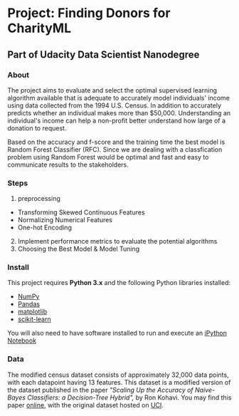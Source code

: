 # Project: Finding Donors for CharityML
## Part of Udacity Data Scientist Nanodegree 


### About

The project aims to evaluate and select the optimal supervised learning algorithm available that is adequate to accurately model individuals' income using data collected from the 1994 U.S. Census. In addition to accurately predicts whether an individual makes more than $50,000. Understanding an individual's income can help a non-profit better understand how large of a donation to request.

Based on the accuracy and f-score and the training time the best model is Random Forest Classifier (RFC).
Since we are dealing with a classfication problem using Random Forest would be optimal and fast and easy to communicate results to the stakeholders.

### Steps

1. preprocessing
- Transforming Skewed Continuous Features
- Normalizing Numerical Features
- One-hot Encoding
2. Implement performance metrics to evaluate the potential algorithms
3.  Choosing the Best Model & Model Tuning




### Install

This project requires **Python 3.x** and the following Python libraries installed:

- [NumPy](http://www.numpy.org/)
- [Pandas](http://pandas.pydata.org)
- [matplotlib](http://matplotlib.org/)
- [scikit-learn](http://scikit-learn.org/stable/)

You will also need to have software installed to run and execute an [iPython Notebook](http://ipython.org/notebook.html)

### Data

The modified census dataset consists of approximately 32,000 data points, with each datapoint having 13 features. This dataset is a modified version of the dataset published in the paper *"Scaling Up the Accuracy of Naive-Bayes Classifiers: a Decision-Tree Hybrid",* by Ron Kohavi. You may find this paper [online](https://www.aaai.org/Papers/KDD/1996/KDD96-033.pdf), with the original dataset hosted on [UCI](https://archive.ics.uci.edu/ml/datasets/Census+Income).

